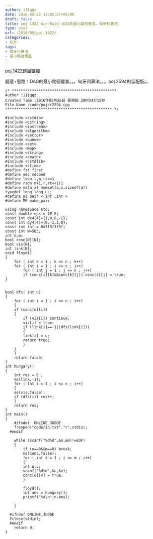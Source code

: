 ```yaml
---
author: 111qqz
date: 2016-05-26 13:02:47+00:00
draft: false
title: poj 1422 Air Raid (DAG的最小路径覆盖，匈牙利算法)
type: post
url: /2016/05/poj-1422/
categories:
- ACM
tags:
- 匈牙利算法
- 最小路径覆盖
---
```


[poj 1422题目链接](http://poj.org/problem?id=1422)

题意+思路：DAG的最小路径覆盖。。。匈牙利算法。。。poj 2594的低配版。。



    
    /* ***********************************************
    Author :111qqz
    Created Time :2016年05月26日 星期四 20时24分15秒
    File Name :code/poj/r2594.cpp
    ************************************************ */
    
    #include <cstdio>
    #include <cstring>
    #include <iostream>
    #include <algorithm>
    #include <vector>
    #include <queue>
    #include <set>
    #include <map>
    #include <string>
    #include <cmath>
    #include <cstdlib>
    #include <ctime>
    #define fst first
    #define sec second
    #define lson l,m,rt<<1
    #define rson m+1,r,rt<<1|1
    #define ms(a,x) memset(a,x,sizeof(a))
    typedef long long LL;
    #define pi pair < int ,int >
    #define MP make_pair
    
    using namespace std;
    const double eps = 1E-8;
    const int dx4[4]={1,0,0,-1};
    const int dy4[4]={0,-1,1,0};
    const int inf = 0x3f3f3f3f;
    const int N=505;
    int n,m;
    bool conc[N][N];
    bool vis[N];
    int link[N];
    void floyd()
    {
        for ( int k = 1 ; k <= n ; k++)
    	for ( int i = 1 ; i <= n ; i++)
    	    for ( int j = 1 ; j <= n ; j++)
    		if (conc[i][k]&&conc[k][j]) conc[i][j] = true; 
    }
    
    
    bool dfs( int u)
    {
        for ( int i = 1 ; i <= n ; i++)
        {
    	if (conc[u][i])
    	{
    	    if (vis[i]) continue;
    	    vis[i] = true;
    	    if (link[i]==-1||dfs(link[i]))
    	    {
    		link[i] = u;
    		return true;
    	    }
    	}
        }
        return false;
    }
    int hungary()
    {
        int res = 0 ;
        ms(link,-1);
        for ( int i = 1 ; i <= n ; i++)
        {
    	ms(vis,false);
    	if (dfs(i)) res++;
        }
        return res;
    }
    int main()
    {
    	#ifndef  ONLINE_JUDGE 
    	freopen("code/in.txt","r",stdin);
      #endif
    	
    	while (scanf("%d%d",&n,&m)!=EOF)
    	{
    	    if (n==0&&m==0) break;
    	    ms(conc,false);
    	    for ( int i = 1 ; i <= m ; i++)
    	    {
    		int u,v;
    		scanf("%d%d",&u,&v);
    		conc[u][v] = true;
    	    }
    
    	    floyd();
    	    int ans = hungary();
    	    printf("%d\n",n-ans);
    
    	}
    
      #ifndef ONLINE_JUDGE  
      fclose(stdin);
      #endif
        return 0;
    }
    



